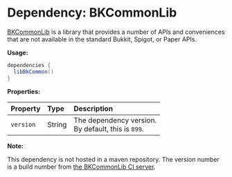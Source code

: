 # Dependency: BKCommonLib

[BKCommonLib](https://www.spigotmc.org/resources/bkcommonlib.39590/) is a library that provides a number of APIs and conveniences that are not available in the standard Bukkit, Spigot, or Paper APIs.



**Usage:**

```groovy
dependencies {
  libBkCommon()
}
```

**Properties:**

| Property  | Type   | Description                                             |
| :-------- | :----- | :------------------------------------------------------ |
| `version` | String | The dependency version.<br />By default, this is `899`. |

**Note:**

This dependency is not hosted in a maven repository.
The version number is a build number from [the BKCommonLib CI server](https://ci.mg-dev.eu/job/BKCommonLib/).


